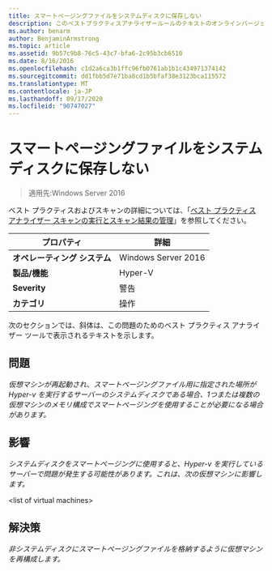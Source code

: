 ```yaml
---
title: スマートページングファイルをシステムディスクに保存しない
description: このベストプラクティスアナライザールールのテキストのオンラインバージョン。
ms.author: benarm
author: BenjaminArmstrong
ms.topic: article
ms.assetid: 9b57c9b8-76c5-43c7-bfa6-2c95b3cb6510
ms.date: 8/16/2016
ms.openlocfilehash: c1d2a6ca3b1ffc96fb0761ab1b1c434971374142
ms.sourcegitcommit: dd1fbb5d7e71ba8cd1b5bfaf38e3123bca115572
ms.translationtype: MT
ms.contentlocale: ja-JP
ms.lasthandoff: 09/17/2020
ms.locfileid: "90747027"
---
```

# <a name="avoid-storing-smart-paging-files-on-a-system-disk"></a>スマートページングファイルをシステムディスクに保存しない

>適用先:Windows Server 2016

ベスト プラクティスおよびスキャンの詳細については、「[ベスト プラクティス アナライザー スキャンの実行とスキャン結果の管理](https://go.microsoft.com/fwlink/p/?LinkID=223177)」を参照してください。

|プロパティ|詳細|
|-|-|
|**オペレーティング システム**|Windows Server 2016|
|**製品/機能**|Hyper-V|
|**Severity**|警告|
|**カテゴリ**|操作|

次のセクションでは、斜体は、この問題のためのベスト プラクティス アナライザー ツールで表示されるテキストを示します。

## <a name="issue"></a>問題
*仮想マシンが再起動され、スマートページングファイル用に指定された場所が Hyper-v を実行するサーバーのシステムディスクである場合、1つまたは複数の仮想マシンのメモリ構成でスマートページングを使用することが必要になる場合があります。*

## <a name="impact"></a>影響
*システムディスクをスマートページングに使用すると、Hyper-v を実行しているサーバーで問題が発生する可能性があります。これは、次の仮想マシンに影響します。*

\<list of virtual machines>

## <a name="resolution"></a>解決策
*非システムディスクにスマートページングファイルを格納するように仮想マシンを再構成します。*



